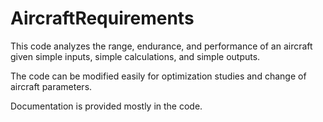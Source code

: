 # AircraftRequirements
This code analyzes the range, endurance, and performance of an aircraft given simple inputs, simple calculations, and simple outputs.

The code can be modified easily for optimization studies and change of aircraft parameters.

Documentation is provided mostly in the code.
